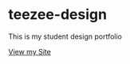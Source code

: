 # teezee-design

This is my student design portfolio

[ View my Site ](https://trezamora.github.io/teezee-design/)
